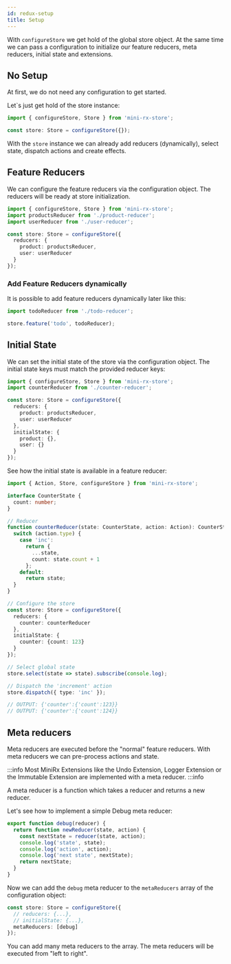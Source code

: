 ```yaml
---
id: redux-setup
title: Setup
---
```


With `configureStore` we get hold of the global store object. 
At the same time we can pass a configuration to initialize our feature reducers, meta reducers, initial state and extensions.

## No Setup
At first, we do not need any configuration to get started.

Let`s just get hold of the store instance:
```ts
import { configureStore, Store } from 'mini-rx-store';

const store: Store = configureStore({});
```

With the `store` instance we can already add reducers (dynamically), select state, dispatch actions and create effects.

## Feature Reducers
We can configure the feature reducers via the configuration object. The reducers will be ready at store initialization.

```ts
import { configureStore, Store } from 'mini-rx-store';
import productsReducer from './product-reducer';
import userReducer from './user-reducer';

const store: Store = configureStore({
  reducers: {
    product: productsReducer,
    user: userReducer
  }
});
```

### Add Feature Reducers dynamically
It is possible to add feature reducers dynamically later like this:
```ts
import todoReducer from './todo-reducer';

store.feature('todo', todoReducer);
```

## Initial State
We can set the initial state of the store via the configuration object. The initial state keys must match the provided reducer keys:
```ts
import { configureStore, Store } from 'mini-rx-store';
import counterReducer from './counter-reducer';

const store: Store = configureStore({
  reducers: {
    product: productsReducer,
    user: userReducer
  },
  initialState: {
    product: {},
    user: {}
  }
});
```
See how the initial state is available in a feature reducer:
```ts
import { Action, Store, configureStore } from 'mini-rx-store';

interface CounterState {
  count: number;
}

// Reducer
function counterReducer(state: CounterState, action: Action): CounterState {
  switch (action.type) {
    case 'inc':
      return {
        ...state,
        count: state.count + 1
      };
    default:
      return state;
  }
}

// Configure the store
const store: Store = configureStore({
  reducers: {
    counter: counterReducer
  },
  initialState: {
    counter: {count: 123} 
  }
});

// Select global state
store.select(state => state).subscribe(console.log);

// Dispatch the 'increment' action
store.dispatch({ type: 'inc' });

// OUTPUT: {'counter':{'count':123}}
// OUTPUT: {'counter':{'count':124}}
```

## Meta reducers
Meta reducers are executed before the "normal" feature reducers.
With meta reducers we can pre-process actions and state.

:::info
Most MiniRx Extensions like the Undo Extension, Logger Extension or the Immutable Extension are implemented with a meta reducer.
:::info

A meta reducer is a function which takes a reducer and returns a new reducer.

Let's see how to implement a simple Debug meta reducer:

```ts
export function debug(reducer) {
  return function newReducer(state, action) {
    const nextState = reducer(state, action);
    console.log('state', state);
    console.log('action', action);
    console.log('next state', nextState);
    return nextState;
  }
}
```
Now we can add the `debug` meta reducer to the `metaReducers` array of the configuration object:
```ts
const store: Store = configureStore({
  // reducers: {...},
  // initialState: {...},
  metaReducers: [debug]
});
```
You can add many meta reducers to the array. The meta reducers will be executed from "left to right".
